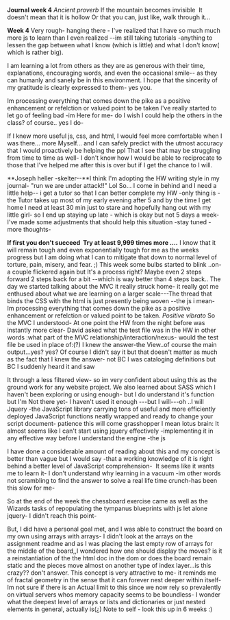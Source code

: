 
**Journal week 4**
_Ancient proverb_
If the mountain becomes invisible 
It doesn't mean that it is hollow
Or that you can, just like, walk through it...

**Week 4**
Very rough- hanging there - I've realized that I have so much much more js to learn than I even realized --im still taking tutorials -anything to lessen the gap between what I know (which is little) and what I don't know( which is rather big).

I am learning a lot from others as they are as generous with their time, explanations, encouraging words, and even the occasional smile-- as they can humanly and sanely be in this environment.
I hope that the sincerity of my gratitude is clearly expressed to them- yes you.


Im processing everything that comes down the pike as a positive enhancement or refelction or valued point to be taken I've really started to let go of feeling bad -im
Here for me- do I wish I could help the others in the class? of course.. yes I do- 

If I knew more useful js, css, and html, I would feel more comfortable when I was there... more
Myself... and I can safely predict with the utmost accuracy that I would proactively be helping the ppl
That I see that may be struggling from time to time as well- I don't know how
I would be able to reciprocate to those that I've helped me after this is over but if I get the chance to I will.

**Joseph heller -skelter--**I think I'm adopting the HW writing style in my journal- "run we are under attack!!" Lol
So... I come in behind and I need a little help-- i get a tutor so that I can better complete my HW -only thing is -the Tutor takes up most of my early evening after 5 and by the time I get home I need at least 30 min just to stare and hopefully hang out with my little girl- so I end up staying up late - which is okay but not 5 days a week- I've made some adjustments that should help this situation -stay tuned -
more thoughts-

**If first you don't succeed 
Try at least 9,999 times more ....**
<break>
I know that it will remain tough and even exponentially tough for me as the weeks progress but I am doing what I can to mitigate that down to normal level of torture, pain, misery, and fear. ;)
This week some bulbs started to blink ..on- a couple flickered again but It's a process right?
Maybe even 2 steps forward 2 steps back for a bit --which is way better than 4 steps back..
The day we started talking about the MVC it really struck home- it really got me enthused about what we are learning on a larger scale---The thread that binds the CSS with the html is just presently being woven --the js i mean-
Im processing everything that comes down the pike as a positive enhancement or refelction or valued point to be taken.
<break>
_Positive vibrato_
So the MVC I understood-
At one point the HW from the night before was instantly more clear- David asked what the test file was in the HW in other words :what part of the MVC relationship/interaction/nexus- would the test file be used in place of:(?) I knew the answer-the View..of course the main output...yes? yes?
Of course I didn't say it but that doesn't matter as much as the fact that I knew the answer- not BC I was cataloging definitions but BC I suddenly heard it and saw

It through a less filtered view- so im very confident about using this as the ground work for any website project. 
We also learned about SASS which I haven't been exploring or using enough- but I do understand it's function but I'm
Not there yet- I haven't used it enough ---but I will---oh ..I will
<break>
Jquery -the JavaScript library carrying tons of useful and more efficiently deployed JavaScript functions neatly wrapped and ready to change your script document- patience this will come grasshopper I mean lotus brain:
It almost seems like I can't start using jquery effectively -implementing it in any effective way before I understand the engine -the js

I have done a considerable amount of reading about this and my concept is better than vague but I would say -that a working knowledge of it is right behind a better level of JavaScript comprehension- 
It seems like it wants me to learn it- I don't understand why learning in a vacuum -im other words not scrambling to find the answer to solve a real life time crunch-has been this slow for me- 
<break>

So at the end of the week the chessboard exercise came as well as the Wizards tasks of repopulating the tympanus blueprints with js let alone jquery- I didn't reach this point-
<break>

But, I did have a personal goal met, and I was able to construct the board on my own using arrays with arrays-
I didn't look at the arrays on the assignment readme and as I was placing the last empty row of arrays for the middle of the board,,I wondered how one should display the moves? is it a reinstantiation of the the html doc in the dom or does the board remain static and the pieces move almost on another type of index layer...is this crazy?? don't answer.
This concept is very attractive to me- it reminds me of fractal geometry in the sense that it can forever nest deeper within itself-
Im not sure if there is an Actual limit to this since we now rely so prevalently on virtual servers whos memory capacity seems to be boundless- I wonder what the deepest level of arrays or lists and dictionaries or just nested elements in general, actually is(¿)
Note to self - look this up in 6 weeks :)
